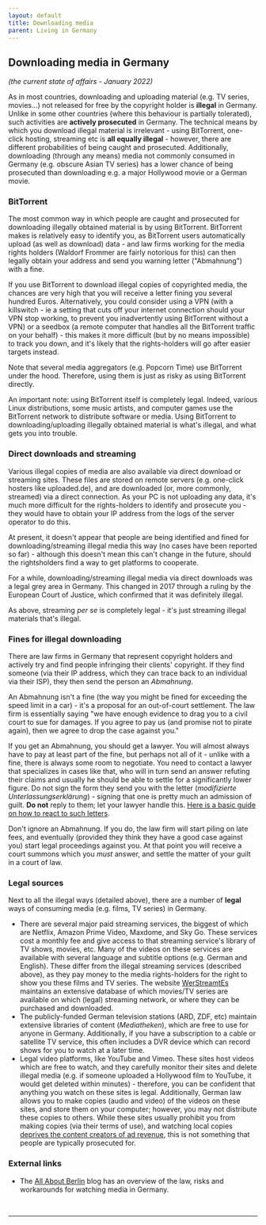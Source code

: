 ```yaml
---
layout: default
title: Downloading media
parent: Living in Germany
---
```


## Downloading media in Germany

*(the current state of affairs - January 2022)*

As in most countries, downloading and uploading material (e.g. TV series, movies...) not released for free by the copyright holder is **illegal** in Germany. Unlike in some other countries (where this behaviour is partially tolerated), such activities are **actively prosecuted** in Germany. The technical means by which you download illegal material is irrelevant - using BitTorrent, one-click hosting, streaming etc is **all equally illegal** - however, there are different probabilities of being caught and prosecuted. Additionally, downloading (through any means) media not commonly consumed in Germany (e.g. obscure Asian TV series) has a lower chance of being prosecuted than downloading e.g. a major Hollywood movie or a German movie.

### BitTorrent

The most common way in which people are caught and prosecuted for downloading illegally obtained material is by using BitTorrent. BitTorrent makes is relatively easy to identify you, as BitTorrent users automatically upload (as well as download) data - and law firms working for the media rights holders (Waldorf Frommer are fairly notorious for this) can then legally obtain your address and send you warning letter ("Abmahnung") with a fine. 

If you use BitTorrent to download illegal copies of copyrighted media, the chances are very high that you will receive a letter fining you several hundred Euros. Alternatively, you could consider using a VPN (with a killswitch - ie a setting that cuts off your internet connection should your VPN stop working, to prevent you inadvertently using BitTorrent without a VPN) or a seedbox (a remote computer that handles all the BitTorrent traffic on your behalf) - this makes it more difficult (but by no means impossible) to track you down, and it's likely that the rights-holders will go after easier targets instead. 

Note that several media aggregators (e.g. Popcorn Time) use BitTorrent under the hood. Therefore, using them is just as risky as using BitTorrent directly. 

An important note: using BitTorrent itself is completely legal. Indeed, various Linux distributions, some music artists, and computer games use the BitTorrent network to distribute software or media. Using BitTorrent to downloading/uploading illegally obtained material is what's illegal, and what gets you into trouble. 

### Direct downloads and streaming

Various illegal copies of media are also available via direct download or streaming sites. These files are stored on remote servers (e.g. one-click hosters like uploaded.de), and are downloaded (or, more commonly, streamed) via a direct connection. As your PC is not uploading any data, it's much more difficult for the rights-holders to identify and prosecute you - they would have to obtain your IP address from the logs of the server operator to do this. 

At present, it doesn't appear that people are being identified and fined for downloading/streaming illegal media this way (no cases have been reported so far) - although this doesn't mean this can't change in the future, should the rightsholders find a way to get platforms to cooperate. 

For a while, downloading/streaming illegal media via direct downloads was a legal grey area in Germany. This changed in 2017 through a ruling by the European Court of Justice, which confirmed that it was definitely illegal. 

As above, streaming *per se* is completely legal - it's just streaming illegal materials that's illegal. 

### Fines for illegal downloading

There are law firms in Germany that represent copyright holders and actively try and find people infringing their clients' copyright. If they find someone (via their IP address, which they can trace back to an individual via their ISP), they then send the person an *Abmahnung*.

An Abmahnung isn't a fine (the way you might be fined for exceeding the speed limit in a car) - it's a proposal for an out-of-court settlement. The law firm is essentially saying "we have enough evidence to drag you to a civil court to sue for damages. If you agree to pay us (and promise not to pirate again), then we agree to drop the case against you."

If you get an Abmahnung, you should get a lawyer. You will almost always have to pay at least part of the fine, but perhaps not all of it - unlike with a fine, there is always some room to negotiate. You need to contact a lawyer that specializes in cases like that, who will in turn send an answer refuting their claims and usually he should be able to settle for a significantly lower figure. Do not sign the form they send you with the letter (*modifizierte Unterlassungserklärung*) - signing that one is pretty much an admission of guilt. **Do not** reply to them; let your lawyer handle this. [Here is a basic guide on how to react to such letters](https://www.settle-in-berlin.com/illegal-file-sharing-germany-letter-cease-desist-warning/).

Don't ignore an Abmahnung. If you do, the law firm will start piling on late fees, and eventually (provided they think they have a good case against you) start legal proceedings against you. At that point you will receive a court summons which you *must* answer, and settle the matter of your guilt in a court of law. 

### Legal sources

Next to all the illegal ways (detailed above), there are a number of **legal** ways of consuming media (e.g. films, TV series) in Germany. 

* There are several major paid streaming services, the biggest of which are Netflix, Amazon Prime Video, Maxdome, and Sky Go. These services cost a monthly fee and give access to that streaming service's library of TV shows, movies, etc. Many of the videos on these services are available with several language and subtitle options (e.g. German and English). These differ from the illegal streaming services (described above), as they pay money to the media rights-holders for the right to show you these films and TV series. The website [WerStreamtEs](https://www.werstreamt.es/) maintains an extensive database of which movies/TV series are available on which (legal) streaming network, or where they can be purchased and downloaded. 
* The publicly-funded German television stations (ARD, ZDF, etc) maintain extensive libraries of content (*Mediatheken*), which are free to use for anyone in Germany. Additionally, if you have a subscription to a cable or satellite TV service, this often includes a DVR device which can record shows for you to watch at a later time. 
* Legal video platforms, like YouTube and Vimeo. These sites host videos which are free to watch, and they carefully monitor their sites and delete illegal media (e.g. if someone uploaded a Hollywood film to YouTube, it would get deleted within minutes) - therefore, you can be confident that anything you watch on these sites is legal. Additionally, German law allows you to make copies (audio and video) of the videos on these sites, and store them on your computer; however, you may not distribute these copies to others. While these sites usually prohibit you from making copies (via their terms of use), and watching local copies [deprives the content creators of ad revenue](https://www.techadvisor.co.uk/how-to/internet/is-it-legal-download-youtube-videos-3420353/), this is not something that people are typically prosecuted for. 

### External links

* The [All About Berlin](http://allaboutberlin.com/guides/pirating-streaming-movies-in-germany) blog has an overview of the law, risks and workarounds for watching media in Germany.

&nbsp;

***
